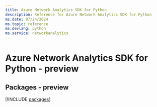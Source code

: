 ```yaml
---
title: Azure Network Analytics SDK for Python
description: Reference for Azure Network Analytics SDK for Python
ms.date: 07/24/2024
ms.topic: reference
ms.devlang: python
ms.service: networkanalytics
---
```

# Azure Network Analytics SDK for Python - preview
## Packages - preview
[!INCLUDE [packages](network-analytics-index.md)]
